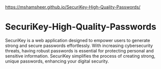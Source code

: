 https://mshamsheer.github.io/SecuriKey-High-Quality-Passwords/
# SecuriKey-High-Quality-Passwords
SecuriKey is a web application designed to empower users to generate strong and secure passwords effortlessly. With increasing cybersecurity threats, having robust passwords is essential for protecting personal and sensitive information. SecuriKey simplifies the process of creating strong, unique passwords, enhancing your digital security.
